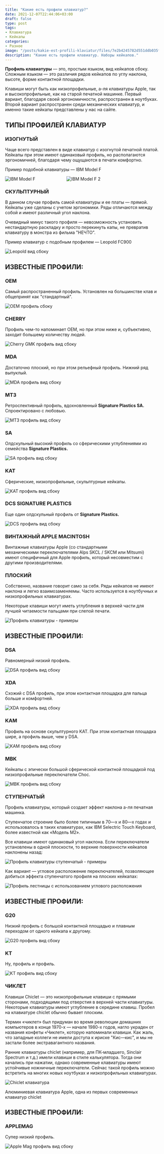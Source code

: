 ```yaml
---
title: "Какие есть профили клавиатур?"
date: 2021-12-07T22:44:06+03:00
draft: false
type: post
tags:
- Клавиатура
- Кейкапы
categories:
- Разное
image: "/posts/kakie-est-profili-klaviatur/files/7e2b4245782d551ddb035f40b0f547a1.jpeg"
description: "Какие есть профили клавиатур. Наборы кейкапов."
---
```



**Профиль клавиатуры** — это, простым языком, вид кейкапов сбоку. Сложным языком — это различия рядов кейкапов по углу наклона, высоте, форме контактной площадки.

Клавиши могут быть как низкопрофильные, а-ля клавиатуры Apple, так и высокопрофильные, как на старой печатной машинке. Первый вариант, благодаря своей эргономичности, распространен в ноутбуках. Второй вариант распространен среди механических клавиатур, и именно такие кейкапы представлены у нас на сайте. 

## ТИПЫ ПРОФИЛЕЙ КЛАВИАТУР

### **ИЗОГНУТЫЙ**

Чаще всего представлен в виде клавиатур с изогнутой печатной платой. Кейкапы при этом имеют одинаковый профиль, но располагаются эргономичней, благодаря чему ощущаются в печати комфортно. 

Пример подобной клавиатуры — IBM Model F

 ![IBM Model F](files/e1537002783603f9acffc74cd49b5f9b.webp)                         
 ![IBM Model F 2](files/ffadd5966b4aa3ddaaeccb7a50552016.webp) 

### **СКУЛЬПТУРНЫЙ**

В данном случае профиль самой клавиатуры и ее платы — прямой. Кейкапы уже сделаны с учетом эргономики. Ряды отличаются между собой и имеют различный угол наклона. 

Очевидный минус такого профиля — невозможность установить нестандартную раскладку и просто перекинуть капы, не превратив клавиатуру в монстра из фильма "НЕЧТО". 

Пример клавиатур с подобным профилем — Leopold FC900

![Leopold вид сбоку](files/922b0c4a912ec4238a9a440b04360985.webp)

## ИЗВЕСТНЫЕ ПРОФИЛИ:

### OEM

Самый распространенный профиль. Установлен на большинстве клав и общепринят как "стандартный". 

![OEM профиль сбоку](files/4bbb76ecbcdb3945731cd98f9f5e09ba.webp)

### CHERRY

Профиль чем-то напоминает OEM, но при этом ниже и, субъективно, заходит большему количеству людей.

![Cherry GMK профиль вид сбоку](files/0f0e70b19623602375fd7d3dcee77b30.webp)

### MDA

Достаточно плоский, но при этом рельефный профиль. Нижний ряд выпуклый.  
  
![MDA профиль вид сбоку](files/5dfcd4dc5a9cb20e3a0125af1b01e3c0.webp)

### MT3

Ретроспективный профиль, вдохновленный **Signature Plastics SA.** Спроектировано с любовью.  
  
![MT3 профиль вид сбоку](files/ef8f10cee1f1a04bb9bd0979d6bd032b.webp)

### SA

Олдскульный высокий профиль со сферическими углублениями из семейства **Signature Plastics.**

![SA профиль вид сбоку](files/07e794a39807c209d0c3bd2f133a75f6.webp)

### KAT

Сферические, низкопрофильные, скульптурные кейкапы.

![KAT профиль вид сбоку](files/1db562cf7576dd90a2c9bf341896f901.webp)

### DCS SIGNATURE PLASTICS

Еще один олдскульный профиль от **Signature Plastics.**

![DCS профиль вид сбоку](files/b67df40feabe2d949d32ee14c04ac0b2.webp)

### ВИНТАЖНЫЙ APPLE MACINTOSH

Винтажные клавиатуры Apple (со стандартными механическими переключателями Alps SKCL / SKCM или Mitsumi) имеют специфичный для Apple профиль, который несовместим с другими производителями. 

### **ПЛОСКИЙ**

Собственно, название говорит само за себя. Ряды кейкапов не имеют наклона и легко взаимозаменяемы. Часто используется в ноутбучных и низкопрофильных клавиатурах.

Некоторые клавиши могут иметь углубления в верхней части для лучшей читаемости пальцами при слепой печати.

![Профиль клавиатуры - примеры](files/9147883b732d6a3772fe7d42b70c8305.webp)

## ИЗВЕСТНЫЕ ПРОФИЛИ:

### DSA

Равномерный низкий профиль.

  
![DSA профиль вид сбоку](files/2407ef2300a246225b5fa515f7b92cd7.webp)

### XDA

Схожий с DSA профиль, при этом контактная площадка для пальца больше и комфортней.

  
![XDA профиль вид сбоку](files/5dc29d5b86919c3e26693617b68e426a.webp)

### KAM

Профиль на основе скульптурного KAT. При этом контактная площадка шире, а профиль выше, чем у DSA.

  
![KAM профиль вид сбоку](files/453eacd515a48ded74acf355ce4fc2ad.webp)

### MBK

Кейкапы с эпически большой сферической контактной площадкой под низкопрофильные переключатели Choc.  
  
![MBK профиль вид сбоку](files/2252dab97d09b0b8a5a7575e5572eb7e.webp)

### **СТУПЕНЧАТЫЙ**

Профиль клавиатуры, который создает эффект наклона а-ля печатная машинка.

Ступенчатое строение было более типичным в 70—х и 80—х годах и использовалось в таких клавиатурах, как IBM Selectric Touch Keyboard, более известной как «Модель M2».

Все клавиши имеют одинаковый угол наклона. Если переключатели установлены в одной плоскости, то верхние поверхности кейкапов наклонены назад:

![Профиль клавиатуры ступенчатый - примеры](files/06506ec0b12d200f1e2bfa774a5fbf69.webp)

Как вариант — угловое расположение переключателей, позволяющее добиться эффекта ступенчатого профиля на плоских кейкапах:

![Профиль лестницы с использованием углового расположения](files/2e5ac6512b5bfc193d25fd03b4f109fd.webp)

## ИЗВЕСТНЫЕ ПРОФИЛИ:

### G20

Низкий профиль с большой контактной площадью и плавным переходом от одного кейкапа к другому.

  
![G20 профиль вид сбоку](files/d707f4f695b56e7bbef08572bcbfca97.webp)

### KT

Ну, профиль и профиль.

  
![KT профиль вид сбоку](files/5bebf37cd7b73a25f75241aac2796aa2.webp)

### **ЧИКЛЕТ**

Клавиши Chiclet — это низкопрофильные клавиши с прямыми сторонами, подходящими под отверстия в верхней части клавиатуры. Некоторые клавиатуры имеют углубление в середине клавиш. Пробел на клавиатуре chiclet обычно бывает плоским. 

Термин «чиклет» был придуман во время революции домашних компьютеров в конце 1970-х — начале 1980-х годов, нагло украден от названия конфеты «Чиклет», которую напоминали клавиши. Как жаль, что западные коллеги не имели доступа к ириске "Кис—кис", и мы не застали более экстравагантного названия.

Ранние клавиатуры chiclet (например, для ПК-младшего, Sinclair Spectrum и т.д.) имели клавиши в стиле калькулятора. Тогда они качались при нажатии, однако современные клавиатуры имеют устойчивые ножничные переключатели. Сейчас такой профиль можно встретить на многих новых ноутбуках и низкопрофильных клавиатурах.

![Chiclet клавиатура](files/348d3d5588f99794e004d6a9ef1a6dcf.webp)

  
Алюминиевая клавиатура Apple, одна из первых современных клавиатур chiclet

## ИЗВЕСТНЫЕ ПРОФИЛИ:

### APPLEMAG

Супер низкий профиль. 

  
![Apple Mag профиль вид сбоку](files/b0d98f33f7dd00b257893ffd5395f3a5.jpg)

